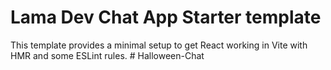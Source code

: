 # Lama Dev Chat App Starter template

This template provides a minimal setup to get React working in Vite with HMR and some ESLint rules.
#   H a l l o w e e n - C h a t  
 